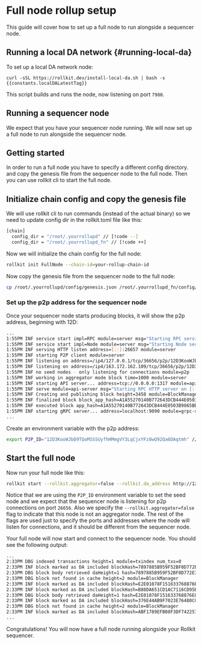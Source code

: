 # Full node rollup setup

<!-- markdownlint-disable MD033 -->
<script setup>
import constants from '../.vitepress/constants/constants.js'
</script>

This guide will cover how to set up a full node to run alongside a sequencer node. 

## Running a local DA network {#running-local-da}

To set up a local DA network node:

```bash-vue
curl -sSL https://rollkit.dev/install-local-da.sh | bash -s {{constants.localDALatestTag}} 
```

This script builds and runs the node, now listening on port `7980`.

## Running a sequencer node

We expect that you have your sequencer node running. We will now set up a full node to run alongside the sequencer node.

## Getting started

In order to run a full node you have to specify a different config directory. and copy the genesis file from the sequencer node to the full node.
Then you can use rollkit cli to start the full node.

## Initialize chain config and copy the genesis file

We will use rollkit cli to run commands (instead of the actual binary) so we need to update config dir in the rollkit.toml file like this:

```bash
[chain]
  config_dir = "/root/.yourrollupd" // [!code --]
  config_dir = "/root/.yourrollupd_fn" // [!code ++]
```

Now we will initialize the chain config for the full node:

```bash
rollkit init FullNode --chain-id=your-rollup-chain-id
```

Now copy the genesis file from the sequencer node to the full node:

```bash
cp /root/.yourrollupd/config/genesis.json /root/.yourrollupd_fn/config/genesis.json
```


### Set up the p2p address for the sequencer node

Once your sequencer node starts producing blocks, it will show the p2p address,
beginning with 12D:

```bash
...
1:55PM INF service start impl=RPC module=server msg="Starting RPC service"
1:55PM INF service start impl=Node module=server msg="Starting Node service"
1:55PM INF serving HTTP listen address=[::]:26657 module=server
1:55PM INF starting P2P client module=server
1:55PM INF listening on address=/ip4/127.0.0.1/tcp/36656/p2p/12D3KooWJbD9TQoMSSSUyfhHMmgVY3LqCjxYFz8wQ92Qa6DAqtmh module=p2p // [!code focus]
1:55PM INF listening on address=/ip4/163.172.162.109/tcp/36656/p2p/12D3KooWJbD9TQoMSSSUyfhHMmgVY3LqCjxYFz8wQ92Qa6DAqtmh module=p2p // [!code focus]
1:55PM INF no seed nodes - only listening for connections module=p2p
1:55PM INF working in aggregator mode block time=1000 module=server
1:55PM INF starting API server... address=tcp://0.0.0.0:1317 module=api-server
1:55PM INF serve module=api-server msg="Starting RPC HTTP server on [::]:1317"
1:55PM INF Creating and publishing block height=3458 module=BlockManager
1:55PM INF finalized block block_app_hash=A1A55270140B772643DCB444E0503B9865BB3702DF2D0A8E143CAF4717D2DB20 height=3458 module=BlockManager num_txs_res=0 num_val_updates=0
1:55PM INF executed block app_hash=A1A55270140B772643DCB444E0503B9865BB3702DF2D0A8E143CAF4717D2DB20 height=3458 module=BlockManager
1:55PM INF starting gRPC server... address=localhost:9090 module=grpc-server
...
```

Create an environment variable with the p2p address:

```bash
export P2P_ID="12D3KooWJbD9TQoMSSSUyfhHMmgVY3LqCjxYFz8wQ92Qa6DAqtmh" // [!code ++]
```

## Start the full node

Now run your full node like this:

```bash
rollkit start --rollkit.aggregator=false --rollkit.da_address http://127.0.0.1:7980 --rpc.laddr tcp://127.0.0.1:46657 --grpc.address 127.0.0.1:9390 --p2p.seeds $P2P_ID@127.0.0.1:26656 --p2p.laddr "0.0.0.0:46656"
```
Notice that we are using the `P2P_ID` environment variable to set the seed node and we expect that the sequencer node is listening for p2p connections on port `26656`. Also we specify the `--rollkit.aggregator=false` flag to indicate that this node is not an aggregator node. The rest of the flags are used just to specify the ports and addresses where the node will listen for connections, and it should be different from the sequencer node. 

Your full node will now start and connect to the sequencer node. You should see the following output:
```bash
...
2:33PM DBG indexed transactions height=1 module=txindex num_txs=0
2:33PM INF block marked as DA included blockHash=7897885B959F52BF0D772E35F8DA638CF8BBC361C819C3FD3E61DCEF5034D1CC blockHeight=5532 module=BlockManager
2:33PM DBG block body retrieved daHeight=1 hash=7897885B959F52BF0D772E35F8DA638CF8BBC361C819C3FD3E61DCEF5034D1CC height=5532 module=BlockManager
2:33PM DBG block not found in cache height=2 module=BlockManager
2:33PM INF block marked as DA included blockHash=E2E01078F151633768876E822D65EF52DD39E5073BB27AC5F903E52D48339F5C blockHeight=5533 module=BlockManager
2:33PM INF block marked as DA included blockHash=B88DA651CD1AC7116CD95B3CFB6369BD8964BF77B3E909944F816B2E35DF8EF4 blockHeight=5534 module=BlockManager
2:33PM DBG block body retrieved daHeight=1 hash=E2E01078F151633768876E822D65EF52DD39E5073BB27AC5F903E52D48339F5C height=5533 module=BlockManager
2:33PM INF block marked as DA included blockHash=376E44AB9F7023E76480CCD39F2D908FFE05911BF5C0387F5FF788C32D4C312E blockHeight=5535 module=BlockManager
2:33PM DBG block not found in cache height=2 module=BlockManager
2:33PM INF block marked as DA included blockHash=ABF1789EFB08F3DF7422579C9E52A0E6A54B4CDC8EB5FA32CA2E751ACCAEE23B blockHeight=5536 module=BlockManager
...
```

Congratulations! You will now have a full node running alongside your
Rollkit sequencer.
